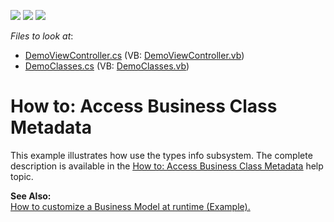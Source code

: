 <!-- default badges list -->
![](https://img.shields.io/endpoint?url=https://codecentral.devexpress.com/api/v1/VersionRange/128586688/11.2.5%2B)
[![](https://img.shields.io/badge/Open_in_DevExpress_Support_Center-FF7200?style=flat-square&logo=DevExpress&logoColor=white)](https://supportcenter.devexpress.com/ticket/details/E1649)
[![](https://img.shields.io/badge/📖_How_to_use_DevExpress_Examples-e9f6fc?style=flat-square)](https://docs.devexpress.com/GeneralInformation/403183)
<!-- default badges end -->
<!-- default file list -->
*Files to look at*:

* [DemoViewController.cs](./CS/UsesTypesInfo.Module.Win/DemoViewController.cs) (VB: [DemoViewController.vb](./VB/UsesTypesInfo.Module.Win/DemoViewController.vb))
* [DemoClasses.cs](./CS/UsesTypesInfo.Module/DemoClasses.cs) (VB: [DemoClasses.vb](./VB/UsesTypesInfo.Module/DemoClasses.vb))
<!-- default file list end -->
# How to: Access Business Class Metadata


<p>This example illustrates how use the types info subsystem. The complete description is available in the <a href="http://documentation.devexpress.com/#Xaf/CustomDocument3224"><u>How to: Access Business Class Metadata</u></a> help topic.</p><p><strong>See Also:</strong><br />
<a href="https://www.devexpress.com/Support/Center/p/E250">How to customize a Business Model at runtime (Example).</a></p>

<br/>


